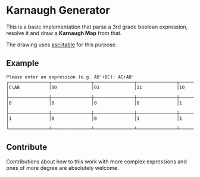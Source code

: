 # Karnaugh Generator

This is a basic implementation that parse a 3rd grade boolean expression, resolve it and draw a **Karnaugh Map** from
that.

The drawing uses [asciitable](https://github.com/vdmeer/asciitable) for this purpose.

## Example

```
Please enter an expression (e.g. AB'+BC): AC+AB'
┌───────────────┬───────────────┬───────────────┬───────────────┬──────────────┐
│C\AB           │00             │01             │11             │10            │
├───────────────┼───────────────┼───────────────┼───────────────┼──────────────┤
│0              │0              │0              │0              │1             │
├───────────────┼───────────────┼───────────────┼───────────────┼──────────────┤
│1              │0              │0              │1              │1             │
└───────────────┴───────────────┴───────────────┴───────────────┴──────────────┘
```

## Contribute

Contributions about how to this work with more complex expressions and ones of more degree are absolutely welcome.
